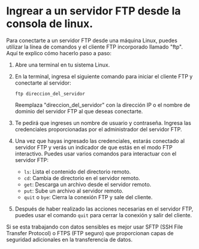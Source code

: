 # Ingrear a un servidor FTP desde la consola de linux.

Para conectarte a un servidor FTP desde una máquina Linux, puedes utilizar la línea de comandos y el cliente FTP incorporado llamado "ftp". Aquí te explico cómo hacerlo paso a paso:

1. Abre una terminal en tu sistema Linux.

2. En la terminal, ingresa el siguiente comando para iniciar el cliente FTP y conectarte al servidor:

   ```
   ftp direccion_del_servidor
   ```

   Reemplaza "direccion_del_servidor" con la dirección IP o el nombre de dominio del servidor FTP al que deseas conectarte.

3. Te pedirá que ingreses un nombre de usuario y contraseña. Ingresa las credenciales proporcionadas por el administrador del servidor FTP.

4. Una vez que hayas ingresado las credenciales, estarás conectado al servidor FTP y verás un indicador de que estás en el modo FTP interactivo. Puedes usar varios comandos para interactuar con el servidor FTP:

   - `ls`: Lista el contenido del directorio remoto.
   - `cd`: Cambia de directorio en el servidor remoto.
   - `get`: Descarga un archivo desde el servidor remoto.
   - `put`: Sube un archivo al servidor remoto.
   - `quit` o `bye`: Cierra la conexión FTP y sale del cliente.

5. Después de haber realizado las acciones necesarias en el servidor FTP, puedes usar el comando `quit` para cerrar la conexión y salir del cliente.

Si se esta trabajando con datos sensibles es mejor usar SFTP (SSH File Transfer Protocol) o FTPS (FTP seguro) que proporcionan capas de seguridad adicionales en la transferencia de datos.
